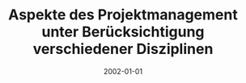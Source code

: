 ---
abstract: ''
authors:
- Randolf Speigner
date: '2002-01-01'
featured: false
links:
- name: Publik
  url: https://publik.tuwien.ac.at/showentry.php?ID=137065&lang=2
publication_types:
- '7'
publishDate: '2002-01-01'
title: Aspekte des Projektmanagement unter Berücksichtigung verschiedener Disziplinen
url_pdf: ''
---